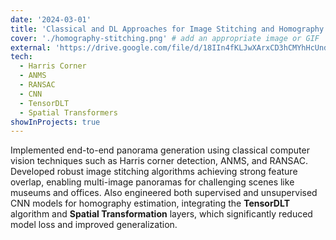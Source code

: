 ```yaml
---
date: '2024-03-01'
title: 'Classical and DL Approaches for Image Stitching and Homography Estimation'
cover: './homography-stitching.png' # add an appropriate image or GIF
external: 'https://drive.google.com/file/d/18IIn4fKLJwXArxCD3hCMYhHcUndLkk66/view' # update with correct report link
tech:
  - Harris Corner
  - ANMS
  - RANSAC
  - CNN
  - TensorDLT
  - Spatial Transformers
showInProjects: true
---
```


Implemented end-to-end panorama generation using classical computer vision techniques such as Harris corner detection, ANMS, and RANSAC. Developed robust image stitching algorithms achieving strong feature overlap, enabling multi-image panoramas for challenging scenes like museums and offices. Also engineered both supervised and unsupervised CNN models for homography estimation, integrating the **TensorDLT** algorithm and **Spatial Transformation** layers, which significantly reduced model loss and improved generalization.
